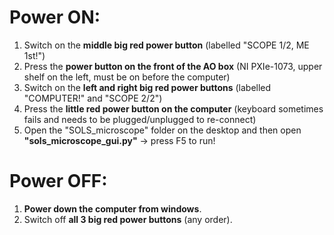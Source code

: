# Power ON:
1) Switch on the **middle big red power button** (labelled "SCOPE 1/2, ME 1st!")
2) Press the **power button on the front of the AO box** (NI PXIe-1073, upper shelf on the left, must be on before the computer)
3) Switch on the **left and right big red power buttons** (labelled "COMPUTER!" and "SCOPE 2/2")
4) Press the **little red power button on the computer** (keyboard sometimes fails and needs to be plugged/unplugged to re-connect)
5) Open the "SOLS_microscope" folder on the desktop and then open **"sols_microscope_gui.py"** -> press F5 to run!

# Power OFF:
1) **Power down the computer from windows**.
2) Switch off **all 3 big red power buttons** (any order).
